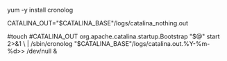 yum -y install cronolog

CATALINA_OUT="$CATALINA_BASE"/logs/catalina_nothing.out



#touch #CATALINA_OUT
      org.apache.catalina.startup.Bootstrap "$@" start 2>&1 \
| /sbin/cronolog "$CATALINA_BASE"/logs/catalina.out.%Y-%m-%d>> /dev/null &
